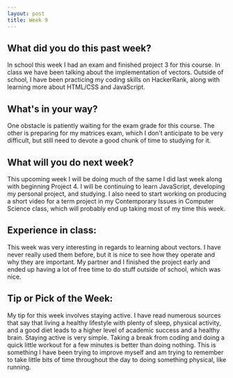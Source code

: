 ```yaml
---
layout: post
title: Week 9
---
```


## What did you do this past week?

In school this week I had an exam and finished project 3 for this course. In class we have been talking about the implementation of vectors. Outside of school, I have been practicing my coding skills on HackerRank, along with learning more about HTML/CSS and JavaScript. 

## What's in your way? 

One obstacle is patiently waiting for the exam grade for this course. The other is preparing for my matrices exam, which I don't anticipate to be very difficult, but still need to devote a good chunk of time to studying for it.

## What will you do next week?

This upcoming week I will be doing much of the same I did last week along with beginning Project 4. I will be continuing to learn JavaScript, developing my personal project, and studying. I also need to start working on producing a short video for a term project in my Contemporary Issues in Computer Science class, which will probably end up taking most of my time this week.

## Experience in class:

This week was very interesting in regards to learning about vectors. I have never really used them before, but it is nice to see how they operate and why they are important. My partner and I finished the project early and ended up having a lot of free time to do stuff outside of school, which was nice. 

## Tip or Pick of the Week:

My tip for this week involves staying active. I have read numerous sources that say that living a healthy lifestyle with plenty of sleep, physical activity, and a good diet leads to a higher level of academic success and a healthy brain. Staying active is very simple. Taking a break from coding and doing a quick little workout for a few minutes is better than doing nothing. This is something I have been trying to improve myself and am trying to remember to take little bits of time throughout the day to doing something physical, like running.
